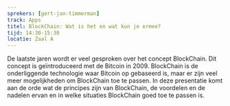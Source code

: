 ```yaml
---
sprekers: [gert-jan-timmerman]
track: Apps
titel: BlockChain: Wat is het en wat kun je ermee?
tijd: 14:30-15:30
locatie: Zaal A
---
```

De laatste jaren wordt er veel gesproken over het concept BlockChain. Dit concept is ge&#239;ntroduceerd met de Bitcoin in 2009. BlockChain is de onderliggende technologie waar Bitcoin op gebaseerd is, 
maar er zijn veel meer mogelijkheden om BlockChain toe te passen. In deze presentatie komt aan de orde wat de principes zijn van BlockChain, de voordelen en de nadelen ervan en in welke situaties BlockChain goed toe te passen is.